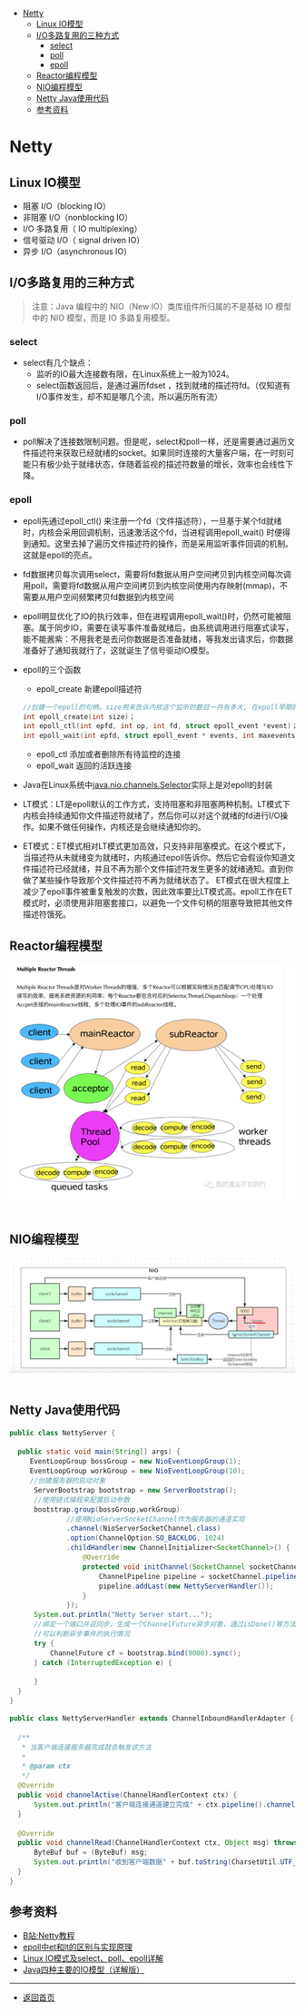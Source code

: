 
- [Netty](#netty)
  - [Linux IO模型](#linux-io模型)
  - [I/O多路复用的三种方式](#io多路复用的三种方式)
    - [select](#select)
    - [poll](#poll)
    - [epoll](#epoll)
  - [Reactor编程模型](#reactor编程模型)
  - [NIO编程模型](#nio编程模型)
  - [Netty Java使用代码](#netty-java使用代码)
  - [参考资料](#参考资料)


# Netty

## Linux IO模型
  - 阻塞 I/O（blocking IO）
  - 非阻塞 I/O（nonblocking IO）
  - I/O 多路复用（ IO multiplexing）
  - 信号驱动 I/O（ signal driven IO）
  - 异步 I/O（asynchronous IO）

## I/O多路复用的三种方式
  > 注意：Java 编程中的 NIO（New IO）类库组件所归属的不是基础 IO 模型中的 NIO 模型，而是 IO 多路复用模型。
  ### select
   - select有几个缺点：
     - 监听的IO最大连接数有限，在Linux系统上一般为1024。
     - select函数返回后，是通过遍历fdset ，找到就绪的描述符fd。（仅知道有I/O事件发生，却不知是哪几个流，所以遍历所有流）
  
  ### poll
   - poll解决了连接数限制问题。但是呢，select和poll一样，还是需要通过遍历文件描述符来获取已经就绪的socket。如果同时连接的大量客户端，在一时刻可能只有极少处于就绪状态，伴随着监视的描述符数量的增长，效率也会线性下降。
  
  ### epoll
   - epoll先通过epoll_ctl() 来注册一个fd（文件描述符），一旦基于某个fd就绪时，内核会采用回调机制，迅速激活这个fd，当进程调用epoll_wait() 时便得到通知。这里去掉了遍历文件描述符的操作，而是采用监听事件回调的机制。这就是epoll的亮点。

  - fd数据拷贝每次调用select，需要将fd数据从用户空间拷贝到内核空间每次调用poll，需要将fd数据从用户空间拷贝到内核空间使用内存映射(mmap)，不需要从用户空间频繁拷贝fd数据到内核空间

  - epoll明显优化了IO的执行效率，但在进程调用epoll_wait()时，仍然可能被阻塞。属于同步IO，需要在读写事件准备就绪后，由系统调用进行阻塞式读写，能不能酱紫：不用我老是去问你数据是否准备就绪，等我发出请求后，你数据准备好了通知我就行了，这就诞生了信号驱动IO模型。  
  - epoll的三个函数
    - epoll_create 新建epoll描述符
    ```c
    //创建一个epoll的句柄，size用来告诉内核这个监听的数目一共有多大, 在epoll早期的实现中，对于监控文件描述符的组织并不是使用红黑树，而是hash表。这里的size实际上已经没有意义。
    int epoll_create(int size)；
    int epoll_ctl(int epfd, int op, int fd, struct epoll_event *event)；
    int epoll_wait(int epfd, struct epoll_event * events, int maxevents, int timeout);
    ```
    - epoll_ctl 添加或者删除所有待监控的连接
    - epoll_wait 返回的活跃连接
  - Java在Linux系统中[java.nio.channels.Selector](https://github.com/openjdk/jdk/blob/cbe7e7bd7f7e7ea9f7221ef206917c58baff7696/src/java.base/linux/classes/sun/nio/ch/EPollSelectorImpl.java)实际上是对epoll的封装
  - LT模式：LT是epoll默认的工作方式，支持阻塞和非阻塞两种机制。LT模式下内核会持续通知你文件描述符就绪了，然后你可以对这个就绪的fd进行I/O操作。如果不做任何操作，内核还是会继续通知你的。
  - ET模式：ET模式相对LT模式更加高效，只支持非阻塞模式。在这个模式下，当描述符从未就绪变为就绪时，内核通过epoll告诉你。然后它会假设你知道文件描述符已经就绪，并且不再为那个文件描述符发生更多的就绪通知。直到你做了某些操作导致那个文件描述符不再为就绪状态了。
ET模式在很大程度上减少了epoll事件被重复触发的次数，因此效率要比LT模式高。epoll工作在ET模式时，必须使用非阻塞套接口，以避免一个文件句柄的阻塞导致把其他文件描述符饿死。
## Reactor编程模型
  ![image](../../Resources/Component/Netty/multiple-reactor-threads.png)  

## NIO编程模型
  ![image](../../Resources/Component/Netty/nio-mode.png)  


## Netty Java使用代码
  ```java
  public class NettyServer {

    public static void main(String[] args) {
       EventLoopGroup bossGroup = new NioEventLoopGroup(1);
       EventLoopGroup workGroup = new NioEventLoopGroup(10);
       //创建服务器的启动对象
        ServerBootstrap bootstrap = new ServerBootstrap();
        //使用链式编程来配置启动参数
        bootstrap.group(bossGroup,workGroup)
                //使用NioServerSocketChannel作为服务器的通道实现
                .channel(NioServerSocketChannel.class)
                .option(ChannelOption.SO_BACKLOG, 1024)
                .childHandler(new ChannelInitializer<SocketChannel>() {
                    @Override
                    protected void initChannel(SocketChannel socketChannel) throws Exception {
                        ChannelPipeline pipeline = socketChannel.pipeline();
                        pipeline.addLast(new NettyServerHandler());
                    }
                });
        System.out.println("Netty Server start...");
        //绑定一个端口并且同步，生成一个ChannelFuture异步对象，通过isDone()等方法
        //可以判断异步事件的执行情况
        try {
            ChannelFuture cf = bootstrap.bind(9000).sync();
        } catch (InterruptedException e) {

        }
    }
  }
  ```
   
  ```java
  public class NettyServerHandler extends ChannelInboundHandlerAdapter {

    /**
     * 当客户端连接服务器完成就会触发该方法
     *
     * @param ctx
     */
    @Override
    public void channelActive(ChannelHandlerContext ctx) {
        System.out.println("客户端连接通道建立完成" + ctx.pipeline().channel().getClass());
    }

    @Override
    public void channelRead(ChannelHandlerContext ctx, Object msg) throws Exception {
        ByteBuf buf = (ByteBuf) msg;
        System.out.println("收到客户端数据" + buf.toString(CharsetUtil.UTF_8));
    }
 }
  ```

## 参考资料
- [B站:Netty教程](https://www.bilibili.com/video/BV1JB4y1R7XB)
- [epoll中et和lt的区别与实现原理](https://baijiahao.baidu.com/s?id=1736123311976351393&wfr=spider&for=pc)
- [Linux IO模式及select、poll、epoll详解](https://blog.csdn.net/m0_46761060/article/details/124417722)
- [Java四种主要的IO模型（详解版）](http://c.biancheng.net/view/9837.html)
---
- [返回首页](../../README.md)